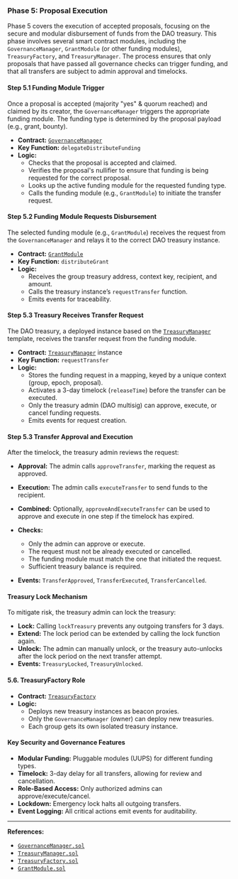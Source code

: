 ### Phase 5: Proposal Execution

Phase 5 covers the execution of accepted proposals, focusing on the secure and modular disbursement of funds from the DAO treasury. This phase involves several smart contract modules, including the `GovernanceManager`, `GrantModule` (or other funding modules), `TreasuryFactory`, and `TreasuryManager`. The process ensures that only proposals that have passed all governance checks can trigger funding, and that all transfers are subject to admin approval and timelocks.


#### Step 5.1 Funding Module Trigger

Once a proposal is accepted (majority "yes" & quorum reached) and claimed by its creator, the `GovernanceManager` triggers the appropriate funding module. The funding type is determined by the proposal payload (e.g., grant, bounty).

- **Contract:** [`GovernanceManager`](../hardhat/contracts/governance/GovernanceManager.sol)
- **Key Function:** `delegateDistributeFunding`
- **Logic:**
  - Checks that the proposal is accepted and claimed.
  - Verifies the proposal's nullifier to ensure that funding is being requested for the correct proposal.
  - Looks up the active funding module for the requested funding type.
  - Calls the funding module (e.g., `GrantModule`) to initiate the transfer request.

#### Step 5.2 Funding Module Requests Disbursement

The selected funding module (e.g., `GrantModule`) receives the request from the `GovernanceManager` and relays it to the correct DAO treasury instance.

- **Contract:** [`GrantModule`](../hardhat/contracts/fundingModules/GrantModule.sol)
- **Key Function:** `distributeGrant`
- **Logic:**
  - Receives the group treasury address, context key, recipient, and amount.
  - Calls the treasury instance’s `requestTransfer` function.
  - Emits events for traceability.

#### Step 5.3 Treasury Receives Transfer Request

The DAO treasury, a deployed instance based on the [`TreasuryManager`](../hardhat/contracts/treasury/TreasuryManager.sol) template, receives the transfer request from the funding module.

- **Contract:** [`TreasuryManager`](../hardhat/contracts/treasury/TreasuryManager.sol) instance
- **Key Function:** `requestTransfer`
- **Logic:**
  - Stores the funding request in a mapping, keyed by a unique context (group, epoch, proposal).
  - Activates a 3-day timelock (`releaseTime`) before the transfer can be executed.
  - Only the treasury admin (DAO multisig) can approve, execute, or cancel funding requests.
  - Emits events for request creation.


#### Step 5.3 Transfer Approval and Execution

After the timelock, the treasury admin reviews the request:

- **Approval:** The admin calls `approveTransfer`, marking the request as approved.
- **Execution:** The admin calls `executeTransfer` to send funds to the recipient.
- **Combined:** Optionally, `approveAndExecuteTransfer` can be used to approve and execute in one step if the timelock has expired.

- **Checks:**
  - Only the admin can approve or execute.
  - The request must not be already executed or cancelled.
  - The funding module must match the one that initiated the request.
  - Sufficient treasury balance is required.

- **Events:** `TransferApproved`, `TransferExecuted`, `TransferCancelled`.

#### Treasury Lock Mechanism


To mitigate risk, the treasury admin can lock the treasury:

- **Lock:** Calling `lockTreasury` prevents any outgoing transfers for 3 days.
- **Extend:** The lock period can be extended by calling the lock function again.
- **Unlock:** The admin can manually unlock, or the treasury auto-unlocks after the lock period on the next transfer attempt.
- **Events:** `TreasuryLocked`, `TreasuryUnlocked`.

#### 5.6. TreasuryFactory Role

- **Contract:** [`TreasuryFactory`](../hardhat/contracts/treasury/TreasuryFactory.sol)
- **Logic:**
  - Deploys new treasury instances as beacon proxies.
  - Only the `GovernanceManager` (owner) can deploy new treasuries.
  - Each group gets its own isolated treasury instance.


#### Key Security and Governance Features

- **Modular Funding:** Pluggable modules (UUPS) for different funding types.
- **Timelock:** 3-day delay for all transfers, allowing for review and cancellation.
- **Role-Based Access:** Only authorized admins can approve/execute/cancel.
- **Lockdown:** Emergency lock halts all outgoing transfers.
- **Event Logging:** All critical actions emit events for auditability.

---
**References:**
- [`GovernanceManager.sol`](../hardhat/contracts/governance/GovernanceManager.sol)
- [`TreasuryManager.sol`](../hardhat/contracts/treasury/TreasuryManager.sol)
- [`TreasuryFactory.sol`](../hardhat/contracts/treasury/TreasuryFactory.sol)
- [`GrantModule.sol`](../hardhat/contracts/fundingModules/GrantModule.sol)